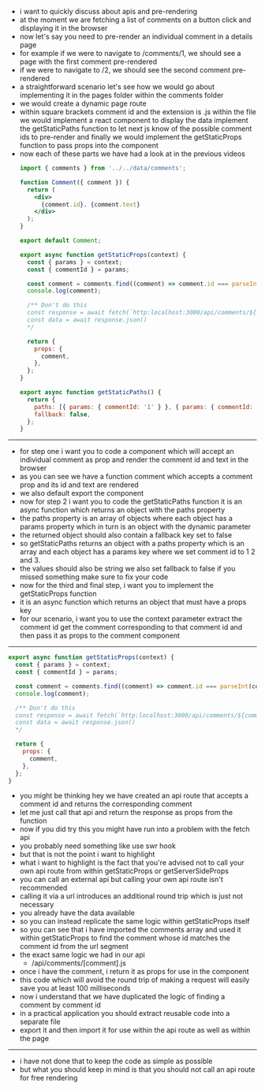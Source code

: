 - i want to quickly discuss about apis and pre-rendering
- at the moment we are fetching a list of comments on a button click and displaying it in the browser
- now let's say you need to pre-render an individual comment in a details page
- for example if we were to navigate to /comments/1, we should see a page with the first comment pre-rendered
- if we were to navigate to /2, we should see the second comment pre-rendered
- a straightforward scenario let's see how we would go about implementing it in the pages folder within the comments folder
- we would create a dynamic page route
- within square brackets comment id and the extension is .js within the file we would implement a react component to display the data implement the getStaticPaths function to let next js know of the possible comment ids to pre-render and finally we would implement the getStaticProps function to pass props into the component
- now each of these parts we have had a look at in the previous videos
  ```jsx
  import { comments } from '../../data/comments';

  function Comment({ comment }) {
    return (
      <div>
        {comment.id}. {comment.text}
      </div>
    );
  }

  export default Comment;

  export async function getStaticProps(context) {
    const { params } = context;
    const { commentId } = params;

    const comment = comments.find((comment) => comment.id === parseInt(commentId));
    console.log(comment);

    /** Don't do this 
    const response = await fetch(`http:localhost:3000/api/comments/${commentId}`)
    const data = await response.json()
    */

    return {
      props: {
        comment,
      },
    };
  }

  export async function getStaticPaths() {
    return {
      paths: [{ params: { commentId: '1' } }, { params: { commentId: '2' } }, { params: { commentId: '3' } }],
      fallback: false,
    };
  }
  ```

---

- for step one i want you to code a component which will accept an individual comment as prop and render the comment id and text in the browser
- as you can see we have a function comment which accepts a comment prop and its id and text are rendered
- we also default export the component
- now for step 2 i want you to code the getStaticPaths function it is an async function which returns an object with the paths property
- the paths property is an array of objects where each object has a params property which in turn is an object with the dynamic parameter
- the returned object should also contain a fallback key set to false
- so getStaticPaths returns an object with a paths property which is an array and each object has a params key where we set comment id to 1 2 and 3.
- the values should also be string we also set fallback to false if you missed something make sure to fix your code
- now for the third and final step, i want you to implement the getStaticProps function
- it is an async function which returns an object that must have a props key
- for our scenario, i want you to use the context parameter extract the comment id get the comment corresponding to that comment id and then pass it as props to the comment component

---

```jsx
export async function getStaticProps(context) {
  const { params } = context;
  const { commentId } = params;

  const comment = comments.find((comment) => comment.id === parseInt(commentId));
  console.log(comment);

  /** Don't do this 
  const response = await fetch(`http:localhost:3000/api/comments/${commentId}`)
  const data = await response.json()
  */

  return {
    props: {
      comment,
    },
  };
}
```

- you might be thinking hey we have created an api route that accepts a comment id and returns the corresponding comment
- let me just call that api and return the response as props from the function
- now if you did try this you might have run into a problem with the fetch api
- you probably need something like use swr hook
- but that is not the point i want to highlight
- what i want to highlight is the fact that you're advised not to call your own api route from within getStaticProps or getServerSideProps
- you can call an external api but calling your own api route isn't recommended
- calling it via a url introduces an additional round trip which is just not necessary
- you already have the data available
- so you can instead replicate the same logic within getStaticProps itself
- so you can see that i have imported the comments array and used it within getStaticProps to find the comment whose id matches the comment id from the url segment
- the exact same logic we had in our api
  - /api/comments/[comment].js
- once i have the comment, i return it as props for use in the component
- this code which will avoid the round trip of making a request will easily save you at least 100 milliseconds
- now i understand that we have duplicated the logic of finding a comment by comment id
- in a practical application you should extract reusable code into a separate file
- export it and then import it for use within the api route as well as within the page

---

- i have not done that to keep the code as simple as possible
- but what you should keep in mind is that you should not call an api route for free rendering
